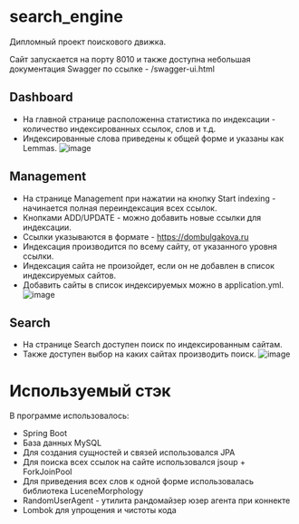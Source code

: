 # search_engine
Дипломный проект поискового движка.

Сайт запускается на порту 8010 и также доступна небольшая документация Swagger по ссылке - /swagger-ui.html

## Dashboard
- На главной странице расположенна статистика по индексации - количество индексированных ссылок, слов и т.д.
- Индексированные слова приведены к общей форме и указаны как Lemmas.
![image](https://user-images.githubusercontent.com/102787942/202157673-671bf5b6-acf3-418b-9883-9dd9d4e69b33.png)

## Management
- На странице Management при нажатии на кнопку Start indexing - начинается полная переиндексация всех ссылок.
- Кнопками ADD/UPDATE - можно добавить новые ссылки для индексации.
- Ссылки указываются в формате - https://dombulgakova.ru
- Индексация производится по всему сайту, от указанного уровня ссылки.
- Индексация сайта не произойдет, если он не добавлен в список индексируемых сайтов.
- Добавить сайты в список индексируемых можно в application.yml.
![image](https://user-images.githubusercontent.com/102787942/202158328-91606ffa-1ca0-43af-a244-11929c3f0fd1.png)

## Search
- На странице Search доступен поиск по индексированным сайтам.
- Также доступен выбор на каких сайтах производить поиск.
![image](https://user-images.githubusercontent.com/102787942/202159738-ae20aa55-358a-45ac-9abc-7830c596f785.png)

# Используемый стэк
В программе использовалось:
- Spring Boot
- База данных MySQL
- Для создания сущностей и связей использовался JPA
- Для поиска всех ссылок на сайте использовался jsoup + ForkJoinPool
- Для приведения всех слов к одной форме использовалась библиотека LuceneMorphology
- RandomUserAgent - утилита рандомайзер юзер агента при коннекте
- Lombok для упрощения и чистоты кода
